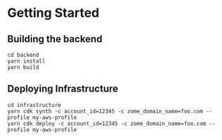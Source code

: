 # Getting Started

## Building the backend

```
cd backend
yarn install
yarn build
```

## Deploying Infrastructure

```
cd infrastructure
yarn cdk synth -c account_id=12345 -c zome_domain_name=foo.com --profile my-aws-profile
yarn cdk deploy -c account_id=12345 -c zome_domain_name=foo.com --profile my-aws-profile
```
